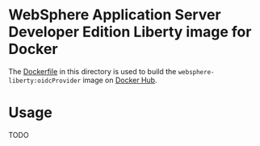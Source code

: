# WebSphere Application Server Developer Edition Liberty image for Docker

The [Dockerfile](Dockerfile) in this directory is used to build the `websphere-liberty:oidcProvider` image on [Docker Hub](https://registry.hub.docker.com/_/websphere-liberty/).

# Usage

TODO
